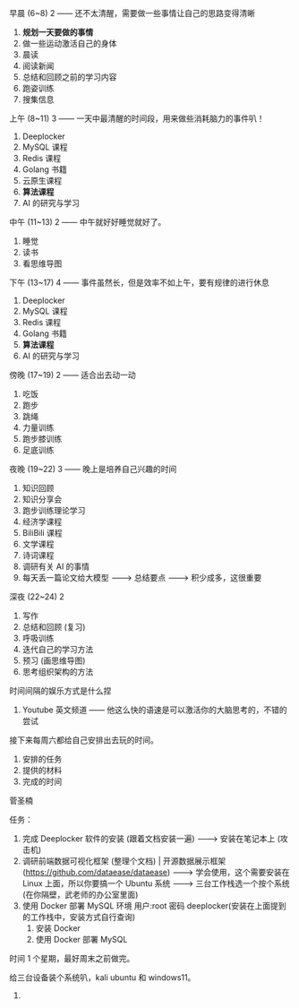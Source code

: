早晨 (6~8) 2 —— 还不太清醒，需要做一些事情让自己的思路变得清晰

1. **规划一天要做的事情**
2. 做一些运动激活自己的身体
3. 晨读
4. 阅读新闻
5. 总结和回顾之前的学习内容
6. 跑姿训练
7. 搜集信息

上午 (8~11) 3 —— 一天中最清醒的时间段，用来做些消耗脑力的事件叭！

1. Deeplocker
2. MySQL 课程
3. Redis 课程
4. Golang 书籍
5. 云原生课程
6. **算法课程**
7. AI 的研究与学习

中午 (11~13) 2 —— 中午就好好睡觉就好了。

1. 睡觉
2. 读书
3. 看思维导图

下午 (13~17) 4 —— 事件虽然长，但是效率不如上午，要有规律的进行休息

1. Deeplocker
2. MySQL 课程
3. Redis 课程
4. Golang 书籍
5. **算法课程**
6. AI 的研究与学习

傍晚 (17~19) 2 —— 适合出去动一动

1. 吃饭
2. 跑步
3. 跳绳
4. 力量训练
5. 跑步膝训练
6. 足底训练

夜晚 (19~22) 3 —— 晚上是培养自己兴趣的时间

1. 知识回顾
2. 知识分享会
3. 跑步训练理论学习
4. 经济学课程
5. BiliBili 课程
6. 文学课程
7. 诗词课程
8. 调研有关 AI 的事情
9. 每天丢一篇论文给大模型 ---> 总结要点 ---> 积少成多，这很重要

深夜 (22~24) 2

1. 写作
2. 总结和回顾 (复习)
3. 呼吸训练
4. 迭代自己的学习方法
5. 预习 (画思维导图)
6. 思考组织架构的方法

时间间隔的娱乐方式是什么捏

1. Youtube 英文频道 —— 他这么快的语速是可以激活你的大脑思考的，不错的尝试

接下来每周六都给自己安排出去玩的时间。

1. 安排的任务
2. 提供的材料
3. 完成的时间  

菅圣楠

任务：

1. 完成 Deeplocker 软件的安装 (跟着文档安装一遍) ---> 安装在笔记本上 (攻击机)
2. 调研前端数据可视化框架 (整理个文档) | 开源数据展示框架 (https://github.com/dataease/dataease) ---> 学会使用，这个需要安装在 Linux 上面，所以你要搞一个 Ubuntu 系统 ---> 三台工作栈选一个按个系统 (在你隔壁，武老师的办公室里面)
3. 使用 Docker 部署 MySQL 环境 用户:root 密码 deeplocker(安装在上面提到的工作栈中，安装方式自行查询)
	1. 安装 Docker
	2. 使用 Docker 部署 MySQL

时间 1 个星期，最好周末之前做完。

给三台设备装个系统叭，kali ubuntu 和 windows11。

1. 